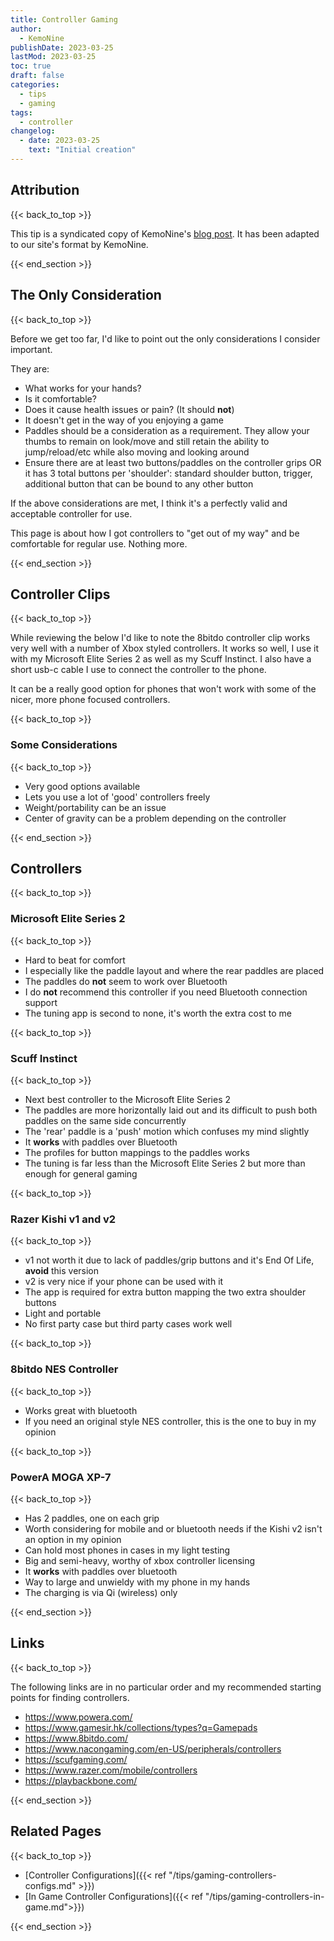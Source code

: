 ```yaml
---
title: Controller Gaming
author: 
  - KemoNine
publishDate: 2023-03-25
lastMod: 2023-03-25
toc: true
draft: false
categories:
  - tips
  - gaming
tags:
  - controller
changelog:
  - date: 2023-03-25
    text: "Initial creation"
---
```


## Attribution
{{< back_to_top >}}

This tip is a syndicated copy of KemoNine's [blog post](https://blog.kemonine.info/blog/2023-01-15-controller-gaming/). It has been adapted to our site's format by KemoNine.

{{< end_section >}}

## The Only Consideration
{{< back_to_top >}}

Before we get too far, I'd like to point out the only considerations I consider important.

They are:

- What works for your hands?
- Is it comfortable?
- Does it cause health issues or pain? (It should **not**)
- It doesn't get in the way of you enjoying a game
- Paddles should be a consideration as a requirement. They allow your thumbs to remain on look/move and still retain the ability to jump/reload/etc while also moving and looking around
- Ensure there are at least two buttons/paddles on the controller grips OR it has 3 total buttons per 'shoulder': standard shoulder button, trigger, additional button that can be bound to any other button

If the above considerations are met, I think it's a perfectly valid and acceptable controller for use.

This page is about how I got controllers to "get out of my way" and be comfortable for regular use. Nothing more.

{{< end_section >}}

## Controller Clips
{{< back_to_top >}}

While reviewing the below I'd like to note the 8bitdo controller clip works very well with a number of Xbox styled controllers. It works so well, I use it with my Microsoft Elite Series 2 as well as my Scuff Instinct. I also have a short usb-c cable I use to connect the controller to the phone.

It can be a really good option for phones that won't work with some of the nicer, more phone focused controllers.

{{< back_to_top >}}

### Some Considerations
{{< back_to_top >}}

- Very good options available
- Lets you use a lot of 'good' controllers freely
- Weight/portability can be an issue
- Center of gravity can be a problem depending on the controller

{{< end_section >}}

## Controllers
{{< back_to_top >}}

### Microsoft Elite Series 2
{{< back_to_top >}}

- Hard to beat for comfort
- I especially like the paddle layout and where the rear paddles are placed
- The paddles do **not** seem to work over Bluetooth
- I do **not** recommend this controller if you need Bluetooth connection support
- The tuning app is second to none, it's worth the extra cost to me

{{< back_to_top >}}

### Scuff Instinct
{{< back_to_top >}}

- Next best controller to the Microsoft Elite Series 2
- The paddles are more horizontally laid out and its difficult to push both paddles on the same side concurrently
- The 'rear' paddle is a 'push' motion which confuses my mind slightly
- It **works** with paddles over Bluetooth
- The profiles for button mappings to the paddles works
- The tuning is far less than the Microsoft Elite Series 2 but more than enough for general gaming

{{< back_to_top >}}

### Razer Kishi v1 and v2
{{< back_to_top >}}

- v1 not worth it due to lack of paddles/grip buttons and it's End Of Life, **avoid** this version
- v2 is very nice if your phone can be used with it
- The app is required for extra button mapping the two extra shoulder buttons
- Light and portable
- No first party case but third party cases work well

{{< back_to_top >}}

### 8bitdo NES Controller
{{< back_to_top >}}

- Works great with bluetooth
- If you need an original style NES controller, this is the one to buy in my opinion

{{< back_to_top >}}

### PowerA MOGA XP-7
{{< back_to_top >}}

- Has 2 paddles, one on each grip
- Worth considering for mobile and or bluetooth needs if the Kishi v2 isn't an option in my opinion
- Can hold most phones in cases in my light testing
- Big and semi-heavy, worthy of xbox controller licensing
- It **works** with paddles over bluetooth
- Way to large and unwieldy with my phone in my hands
- The charging is via Qi (wireless) only

{{< end_section >}}

## Links
{{< back_to_top >}}

The following links are in no particular order and my recommended starting points for finding controllers.

- <https://www.powera.com/>
- <https://www.gamesir.hk/collections/types?q=Gamepads>
- <https://www.8bitdo.com/>
- <https://www.nacongaming.com/en-US/peripherals/controllers>
- <https://scufgaming.com/>
- <https://www.razer.com/mobile/controllers>
- <https://playbackbone.com/>

{{< end_section >}}

## Related Pages
{{< back_to_top >}}

- [Controller Configurations]({{< ref "/tips/gaming-controllers-configs.md" >}})
- [In Game Controller Configurations]({{< ref "/tips/gaming-controllers-in-game.md">}})

{{< end_section >}}
